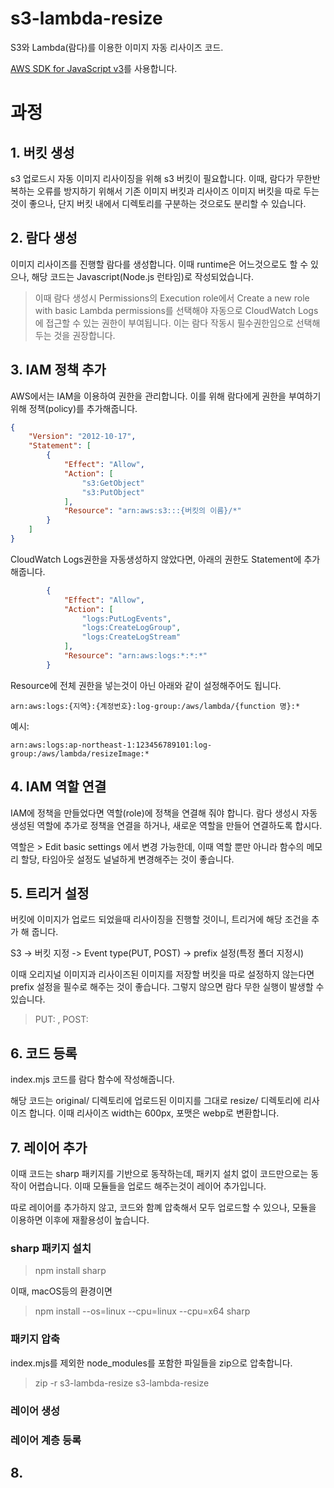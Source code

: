 # s3-lambda-resize
S3와 Lambda(람다)를 이용한 이미지 자동 리사이즈 코드.

[AWS SDK for JavaScript v3](https://docs.aws.amazon.com/AWSJavaScriptSDK/v3/latest/)를 사용합니다.

# 과정
## 1. 버킷 생성
s3 업로드시 자동 이미지 리사이징을 위해 s3 버킷이 필요합니다.
이때, 람다가 무한반복하는 오류를 방지하기 위해서 기존 이미지 버킷과 리사이즈 이미지 버킷을 따로 두는 것이 좋으나, 단지 버킷 내에서 디렉토리를 구분하는 것으로도 분리할 수 있습니다.

## 2. 람다 생성
이미지 리사이즈를 진행할 람다를 생성합니다. 이때 runtime은 어느것으로도 할 수 있으나, 해당 코드는 Javascript(Node.js 런타임)로 작성되었습니다.
> 이때 람다 생성시 Permissions의 Execution role에서 Create a new role with basic Lambda permissions를 선택해야 자동으로 CloudWatch Logs에 접근할 수 있는 권한이 부여됩니다. 이는 람다 작동시 필수권한임으로 선택해두는 것을 권장합니다.

## 3. IAM 정책 추가
AWS에서는 IAM을 이용하여 권한을 관리합니다. 이를 위해 람다에게 권한을 부여하기 위해 정책(policy)를 추가해줍니다.
```json
{
    "Version": "2012-10-17",
    "Statement": [
        {
            "Effect": "Allow",
            "Action": [
                "s3:GetObject"
                "s3:PutObject"
            ],
            "Resource": "arn:aws:s3:::{버킷의 이름}/*"
        }
    ]
}
```
CloudWatch Logs권한을 자동생성하지 않았다면, 아래의 권한도 Statement에 추가해줍니다.
```json
        {
            "Effect": "Allow",
            "Action": [
                "logs:PutLogEvents",
                "logs:CreateLogGroup",
                "logs:CreateLogStream"
            ],
            "Resource": "arn:aws:logs:*:*:*"
        }
```
Resource에 전체 권한을 넣는것이 아닌 아래와 같이 설정해주어도 됩니다.
<pre><code>arn:aws:logs:{지역}:{계정번호}:log-group:/aws/lambda/{function 명}:*</code></pre>
예시:
<pre><code>arn:aws:logs:ap-northeast-1:123456789101:log-group:/aws/lambda/resizeImage:*</code></pre>

## 4. IAM 역할 연결
IAM에 정책을 만들었다면 역할(role)에 정책을 연결해 줘야 합니다.
람다 생성시 자동 생성된 역할에 추가로 정책을 연결을 하거나, 새로운 역할을 만들어 연결하도록 합시다.

역할은 > Edit basic settings 에서 변경 가능한데, 이때 역할 뿐만 아니라 함수의 메모리 할당, 타임아웃 설정도 널널하게 변경해주는 것이 좋습니다.

## 5. 트리거 설정
버킷에 이미지가 업로드 되었을때 리사이징을 진행할 것이니, 트리거에 해당 조건을 추가 해 줍니다.

S3 -> 버킷 지정 -> Event type(PUT, POST) -> prefix 설정(특정 폴더 지정시)

이때 오리지널 이미지과 리사이즈된 이미지를 저장할 버킷을 따로 설정하지 않는다면 prefix 설정을 필수로 해주는 것이 좋습니다. 그렇지 않으면 람다 무한 실행이 발생할 수 있습니다.
> PUT: , POST: 

## 6. 코드 등록
index.mjs 코드를 람다 함수에 작성해줍니다.

해당 코드는 original/ 디렉토리에 업로드된 이미지를 그대로 resize/ 디렉토리에 리사이즈 합니다. 이때 리사이즈 width는 600px, 포맷은 webp로 변환합니다.

## 7. 레이어 추가
이때 코드는 sharp 패키지를 기반으로 동작하는데, 패키지 설치 없이 코드만으로는 동작이 어렵습니다. 이때 모듈들을 업로드 해주는것이 레이어 추가입니다.

따로 레이어를 추가하지 않고, 코드와 함꼐 압축해서 모두 업로드할 수 있으나, 모듈을 이용하면 이후에 재활용성이 높습니다.
### sharp 패키지 설치
> npm install sharp

이때, macOS등의 환경이면
> npm install --os=linux --cpu=linux --cpu=x64 sharp
### 패키지 압축
index.mjs를 제외한 node_modules를 포함한 파일들을 zip으로 압축합니다.
> zip -r s3-lambda-resize s3-lambda-resize


### 레이어 생성
### 레이어 계층 등록

## 8. 